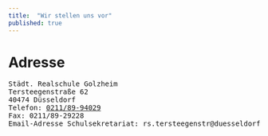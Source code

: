```yaml
---
title:  "Wir stellen uns vor"
published: true
---
```


# Adresse

<pre>
Städt. Realschule Golzheim
Tersteegenstraße 62
40474 Düsseldorf
Telefon: <a href="tel:+492118994029">0211/89-94029</a>
Fax: 0211/89-29228
Email-Adresse Schulsekretariat: rs.tersteegenstr@duesseldorf.de
</pre>
